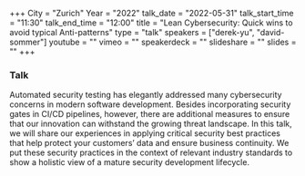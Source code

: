 +++
City = "Zurich"
Year = "2022"
talk_date = "2022-05-31"
talk_start_time = "11:30"
talk_end_time = "12:00"
title = "Lean Cybersecurity: Quick wins to avoid typical Anti-patterns"
type = "talk"
speakers = ["derek-yu", "david-sommer"]
youtube = ""
vimeo = ""
speakerdeck = ""
slideshare = ""
slides = ""
+++

### Talk

Automated security testing has elegantly addressed many cybersecurity concerns in modern software development. Besides incorporating security gates in CI/CD pipelines, however, there are additional measures to ensure that our innovation can withstand the growing threat landscape. In this talk, we will share our experiences in applying critical security best practices that help protect your customers’ data and ensure business continuity. We put these security practices in the context of relevant industry standards to show a holistic view of a mature security development lifecycle.